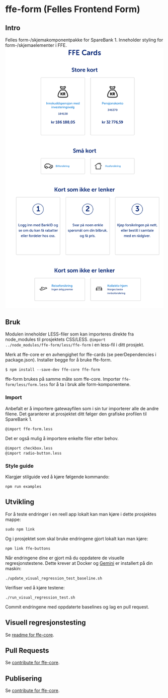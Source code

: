 # ffe-form (Felles Frontend Form)

## Intro
Felles form-/skjemakomponentpakke for SpareBank 1. Inneholder styling for form-/skjemaelementer i FFE.
![exempel](visual-tests/baseline-screenshots/index/plain/firefox.png)

## Bruk
Modulen inneholder LESS-filer som kan importeres direkte fra node_modules til prosjektets CSS/LESS.
<code>@import ../node_modules/ffe-form/less/ffe-form</code> i en less-fil i ditt prosjekt.

Merk at ffe-core er en avhengighet for ffe-cards (se peerDependencies i package.json). Installer begge for å bruke ffe-form.

```sudo a
$ npm install --save-dev ffe-core ffe-form
```
ffe-form brukes på samme måte som ffe-core. Importer `ffe-form/less/form.less` for å ta i bruk alle form-komponentene.

### Import
Anbefalt er å importere gatewayfilen som i sin tur importerer alle de andre filene. Det garanterer at prosjektet ditt følger den grafiske profilen til SpareBank 1.

    @import ffe-form.less

Det er også mulig å importere enkelte filer etter behov.

    @import checkbox.less
    @import radio-button.less

### Style guide
Klargjør stilguide ved å kjøre følgende kommando:

    npm run examples

## Utvikling

For å teste endringer i en reell app lokalt kan man kjøre i dette prosjektes mappe:

```
sudo npm link
```

Og i prosjektet som skal bruke endringene gjort lokalt kan man kjøre:

```
npm link ffe-buttons
```

Når endringene dine er gjort må du oppdatere de visuelle regresjonstestene. Dette krever at Docker og
[Gemini](https://github.com/gemini-testing/gemini) er installert på din maskin:

```
./update_visual_regression_test_baseline.sh
```

Verifiser ved å kjøre testene:

```
./run_visual_regression_test.sh
```

Commit endringene med oppdaterte baselines og lag en pull request.

## Visuell regresjonstesting
Se [readme for ffe-core](https://stash.intern.sparebank1.no/projects/FFE/repos/ffe-core/browse/README.md).

## Pull Requests
Se [contribute for ffe-core](https://stash.intern.sparebank1.no/projects/FFE/repos/ffe-core/browse/CONTRIBUTE.md).

## Publisering
Se [contribute for ffe-core](https://stash.intern.sparebank1.no/projects/FFE/repos/ffe-core/browse/CONTRIBUTE.md).
